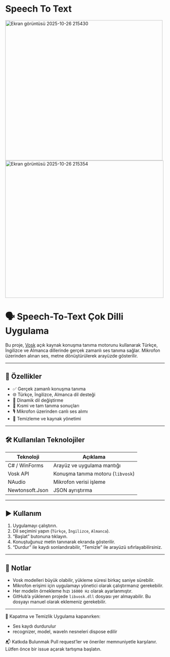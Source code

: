 # Speech To Text

<img width="497" height="442" alt="Ekran görüntüsü 2025-10-26 215430" src="https://github.com/user-attachments/assets/e2faa071-39a0-4e41-b582-16b673d55bb9" />
<img width="500" height="433" alt="Ekran görüntüsü 2025-10-26 215354" src="https://github.com/user-attachments/assets/43804cae-57d0-46b9-8401-043f8efc39ea" />


# 🗣️ Speech-To-Text Çok Dilli Uygulama

Bu proje, [Vosk](https://alphacephei.com/vosk/) açık kaynak konuşma tanıma motorunu kullanarak Türkçe, İngilizce ve Almanca dillerinde gerçek zamanlı ses tanıma sağlar. 
Mikrofon üzerinden alınan ses, metne dönüştürülerek arayüzde gösterilir.

---

## 🚀 Özellikler

- ✅ Gerçek zamanlı konuşma tanıma
- 🌐 Türkçe, İngilizce, Almanca dil desteği
- 🔄 Dinamik dil değiştirme
- 🧠 Kısmi ve tam tanıma sonuçları
- 🎙️ Mikrofon üzerinden canlı ses alımı
- 🧹 Temizleme ve kaynak yönetimi

---

## 🛠️ Kullanılan Teknolojiler

| Teknoloji       | Açıklama                          |
|----------------|-----------------------------------|
| C# / WinForms   | Arayüz ve uygulama mantığı        |
| Vosk API        | Konuşma tanıma motoru (`libvosk`) |
| NAudio          | Mikrofon verisi işleme            |
| Newtonsoft.Json | JSON ayrıştırma                   |

---

## ▶️ Kullanım

1. Uygulamayı çalıştırın.
2. Dil seçimini yapın (`Türkçe`, `İngilizce`, `Almanca`).
3. “Başlat” butonuna tıklayın.
4. Konuştuğunuz metin tanınarak ekranda gösterilir.
5. “Durdur” ile kaydı sonlandırabilir, “Temizle” ile arayüzü sıfırlayabilirsiniz.

---

## 📌 Notlar

- Vosk modelleri büyük olabilir, yükleme süresi birkaç saniye sürebilir.
- Mikrofon erişimi için uygulamayı yönetici olarak çalıştırmanız gerekebilir.
- Her modelin örnekleme hızı `16000 Hz` olarak ayarlanmıştır.
- GitHub’a yüklenen projede `libvosk.dll` dosyası yer almayabilir. Bu dosyayı manuel olarak eklemeniz gerekebilir.

---
🧹 Kapatma ve Temizlik
Uygulama kapanırken:
- Ses kaydı durdurulur
- recognizer, model, waveIn nesneleri dispose edilir

📬 Katkıda Bulunmak
Pull request’ler ve öneriler memnuniyetle karşılanır. Lütfen önce bir issue açarak tartışma başlatın.

